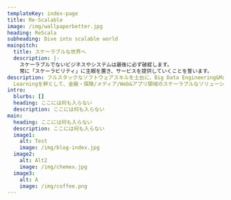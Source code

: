 ```yaml
---
templateKey: index-page
title: Re-Scalable
image: /img/wallpaperbetter.jpg
heading: ReScala
subheading: Dive into scalable world
mainpitch:
  title: スケーラブルな世界へ
  description: |-
    スケーラブルでないビジネスやシステムは最後に必ず破綻します。
    常に「スケーラビリティ」に主眼を置き、サービスを提供していくことを誓います。
description: フルスタックなソフトウェアスキルを土台に、Big Data Engineering&Machine
  Learningを幹として、金融・保険/メディア/Web&アプリ領域のスケーラブルなソリューションを提供していきます。
intro:
  blurbs: []
  heading: ここには何も入らない
  description: ここには何も入らない
main:
  heading: ここには何も入らない
  description: ここには何も入らない
  image1:
    alt: Test
    image: /img/blog-index.jpg
  image2:
    alt: Alt2
    image: /img/chemex.jpg
  image3:
    alt: A
    image: /img/coffee.png
---
```

